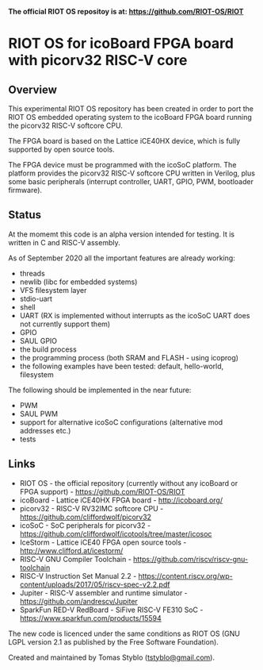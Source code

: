 

**The official RIOT OS repositoy is at: https://github.com/RIOT-OS/RIOT**


# RIOT OS for icoBoard FPGA board with picorv32 RISC-V core

## Overview

This experimental RIOT OS repository has been created in order to port the RIOT OS embedded operating system to the icoBoard FPGA board running the picorv32 RISC-V softcore CPU.

The FPGA board is based on the Lattice iCE40HX device, which is fully supported by open source tools.

The FPGA device must be programmed with the icoSoC platform. The platform provides the picorv32 RISC-V softcore CPU written in Verilog, plus some basic peripherals (interrupt controller, UART, GPIO, PWM, bootloader firmware). 

## Status

At the momemt this code is an alpha version intended for testing. It is written in C and RISC-V assembly.

As of September 2020 all the important features are already working:

* threads
* newlib (libc for embedded systems)
* VFS filesystem layer
* stdio-uart
* shell
* UART (RX is implemented without interrupts as the icoSoC UART does not currently support them)
* GPIO
* SAUL GPIO
* the build process
* the programming process (both SRAM and FLASH - using icoprog)
* the following examples have been tested: default, hello-world, filesystem

The following should be implemented in the near future:

* PWM
* SAUL PWM
* support for alternative icoSoC configurations (alternative mod addresses etc.)
* tests

## Links

* RIOT OS - the official repository (currently without any icoBoard or FPGA support) - https://github.com/RIOT-OS/RIOT
* icoBoard - Lattice iCE40HX FPGA board - http://icoboard.org/
* picorv32 - RISC-V RV32IMC softcore CPU - https://github.com/cliffordwolf/picorv32
* icoSoC - SoC peripherals for picorv32 - https://github.com/cliffordwolf/icotools/tree/master/icosoc
* IceStorm - Lattice iCE40 FPGA open source tools - http://www.clifford.at/icestorm/
* RISC-V GNU Compiler Toolchain - https://github.com/riscv/riscv-gnu-toolchain
* RISC-V Instruction Set Manual 2.2 - https://content.riscv.org/wp-content/uploads/2017/05/riscv-spec-v2.2.pdf
* Jupiter - RISC-V assembler and runtime simulator - https://github.com/andrescv/Jupiter
* SparkFun RED-V RedBoard - SiFive RISC-V FE310 SoC - https://www.sparkfun.com/products/15594

The new code is licenced under the same conditions as RIOT OS (GNU LGPL version 2.1 as published by the Free Software Foundation).

Created and maintained by Tomas Styblo (tstyblo@gmail.com).

